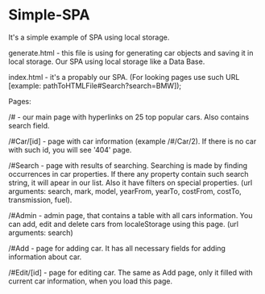 # Simple-SPA
It's a simple example of SPA using local storage.

generate.html - this file is using for generating car objects and saving it in local storage. Our SPA using local storage like a Data Base.

index.html - it's a propably our SPA. (For looking pages use such URL [example: pathToHTMLFile#Search?search=BMW]);



Pages:

/# - our main page with hyperlinks on 25 top popular cars. Also contains search field.

/#Car/[id] - page with car information (example /#/Car/2). If there is no car with such id, you will see '404' page.

/#Search - page with results of searching. Searching is made by finding occurrences in car properties. If there any property contain such search string, it will apear in our list. Also it have filters on special properties. 
(url arguments: search, mark, model, yearFrom, yearTo, costFrom, costTo, transmission, fuel).

/#Admin - admin page, that contains a table with all cars information. You can add, edit and delete cars from localeStorage using this page.
(url arguments: search)

/#Add - page for adding car. It has all necessary fields for adding information about car.

/#Edit/[id] - page for editing car. The same as Add page, only it filled with current car information, when you load this page.

